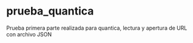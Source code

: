 # prueba_quantica
Prueba primera parte realizada para quantica, lectura y apertura de URL con archivo JSON
